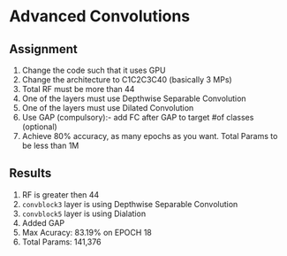 # Advanced Convolutions

## Assignment

1. Change the code such that it uses GPU
2. Change the architecture to C1C2C3C40 (basically 3 MPs)
3. Total RF must be more than 44
4. One of the layers must use Depthwise Separable Convolution
5. One of the layers must use Dilated Convolution
6. Use GAP (compulsory):- add FC after GAP to target #of classes (optional)
7. Achieve 80% accuracy, as many epochs as you want. Total Params to be less than 1M

## Results

1. RF is greater then 44
2. `convblock3` layer is using Depthwise Separable Convolution
3. `convblock5` layer is using Dialation
4. Added GAP
5. Max Acuracy: 83.19% on EPOCH 18
6. Total Params: 141,376

